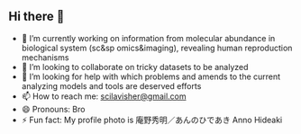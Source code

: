 ## Hi there 👋

- 🤔 I’m currently working on information from molecular abundance in biological system (sc&sp omics&imaging), revealing human reproduction mechanisms
- 👯 I’m looking to collaborate on tricky datasets to be analyzed
- 💬 I’m looking for help with which problems and amends to the current analyzing models and tools are deserved efforts
- 📫 How to reach me: scilavisher@gmail.com
- 😄 Pronouns: Bro
- ⚡ Fun fact: My profile photo is 庵野秀明／あんのひであき Anno Hideaki
